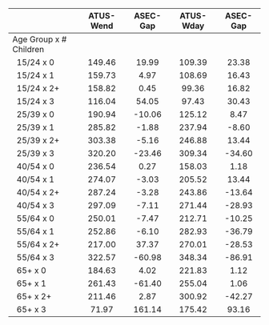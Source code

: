 
|                      |    ATUS-Wend |     ASEC-Gap |    ATUS-Wday |     ASEC-Gap |
| -------------------- | :----------: | :----------: | :----------: | :----------: |
| Age Group x # Children |              |              |              |              |
| &nbsp;&nbsp;15/24 x 0 |       149.46 |        19.99 |       109.39 |        23.38 |
| &nbsp;&nbsp;15/24 x 1 |       159.73 |         4.97 |       108.69 |        16.43 |
| &nbsp;&nbsp;15/24 x 2+ |       158.82 |         0.45 |        99.36 |        16.82 |
| &nbsp;&nbsp;15/24 x 3 |       116.04 |        54.05 |        97.43 |        30.43 |
| &nbsp;&nbsp;25/39 x 0 |       190.94 |       -10.06 |       125.12 |         8.47 |
| &nbsp;&nbsp;25/39 x 1 |       285.82 |        -1.88 |       237.94 |        -8.60 |
| &nbsp;&nbsp;25/39 x 2+ |       303.38 |        -5.16 |       246.88 |        13.44 |
| &nbsp;&nbsp;25/39 x 3 |       320.20 |       -23.46 |       309.34 |       -34.60 |
| &nbsp;&nbsp;40/54 x 0 |       236.54 |         0.27 |       158.03 |         1.18 |
| &nbsp;&nbsp;40/54 x 1 |       274.07 |        -3.03 |       205.52 |        13.44 |
| &nbsp;&nbsp;40/54 x 2+ |       287.24 |        -3.28 |       243.86 |       -13.64 |
| &nbsp;&nbsp;40/54 x 3 |       297.09 |        -7.11 |       271.44 |       -28.93 |
| &nbsp;&nbsp;55/64 x 0 |       250.01 |        -7.47 |       212.71 |       -10.25 |
| &nbsp;&nbsp;55/64 x 1 |       252.86 |        -6.10 |       282.93 |       -36.79 |
| &nbsp;&nbsp;55/64 x 2+ |       217.00 |        37.37 |       270.01 |       -28.53 |
| &nbsp;&nbsp;55/64 x 3 |       322.57 |       -60.98 |       348.34 |       -86.91 |
| &nbsp;&nbsp;65+ x 0  |       184.63 |         4.02 |       221.83 |         1.12 |
| &nbsp;&nbsp;65+ x 1  |       261.43 |       -61.40 |       255.04 |         1.06 |
| &nbsp;&nbsp;65+ x 2+ |       211.46 |         2.87 |       300.92 |       -42.27 |
| &nbsp;&nbsp;65+ x 3  |        71.97 |       161.14 |       175.42 |        93.16 |

